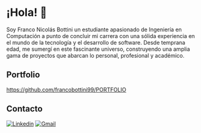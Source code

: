 # ¡Hola! 👋

Soy Franco Nicolás Bottini un estudiante apasionado de Ingeniería en Computación a punto de concluir mi carrera con una sólida experiencia en el mundo de la tecnología y el desarrollo de software. Desde temprana edad, me sumergí en este fascinante universo, construyendo una amplia gama de proyectos que abarcan lo personal, profesional y académico.

## Portfolio

https://github.com/francobottini99/PORTFOLIO

## Contacto

[![Linkedin](https://img.shields.io/badge/-LinkedIn-blue?style=flat&logo=Linkedin&logoColor=white)](https://www.linkedin.com/in/franco-bottini-b727b2261)
[![Gmail](https://img.shields.io/badge/-Gmail-c14438?style=flat&logo=Gmail&logoColor=white)](mailto:bottinifranco99@gmail.com)

<!-- ## Lenguajes

<p align="center">
  <img src="https://github-readme-stats.vercel.app/api/top-langs/?username=francobottini99&langs_count=10&hide=JavaScript,SystemVerilog,CMake,Makefile&theme=dark&layout=compact" alt="Top Langs">
</p> -->
